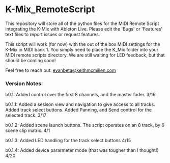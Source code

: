 # K-Mix_RemoteScript
This repository will store all of the python files for the MIDI Remote Script integrating the K-Mix with Ableton Live. Please edit the 'Bugs' or 'Features' text files to report issues or request features.  

This script will work (for now) with the out of the box MIDI settings for the K-Mix in MIDI bank 1. You simply need to place the K_Mix folder into your MIDI remote scripts directory. We are still waiting for LED feedback, but that should be coming soon!

Feel free to reach out: evanbeta@keithmcmillen.com

### Version Notes: 

b0.1: Added control over the first 8 channels, and the master fader. 3/16

b0.1.1: Added a sesison view and navigation to give access to all tracks. Added track select buttons. Added Panning, and Send conttrol for the selected track. 3/17

b0.1.2: Added scene launch buttons. The script operates on an 8 track, by 6 scene clip matrix. 4/1

b0.1.3: Added LED handling for the track select buttons 4/15

b0.1.4: Added device pararmeter mode (that was tougher than I thought!) 4/20

